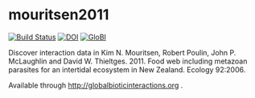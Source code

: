 # mouritsen2011
[![Build Status](https://travis-ci.org/globalbioticinteractions/mouritsen2011.svg)](https://travis-ci.org/globalbioticinteractions/mouritsen2011) [![DOI](https://zenodo.org/badge/31732121.svg)](https://zenodo.org/badge/latestdoi/31732121) [![GloBI](http://api.globalbioticinteractions.org/interaction.svg?accordingTo=globi:globalbioticinteractions/mouritsen2011)](http://globalbioticinteractions.org/?accordingTo=globi:globalbioticinteractions/mouritsen2011)

Discover interaction data in Kim N. Mouritsen, Robert Poulin, John P. McLaughlin and David W. Thieltges. 2011. Food web including metazoan parasites for an intertidal ecosystem in New Zealand. Ecology 92:2006. 

Available through http://globalbioticinteractions.org .
